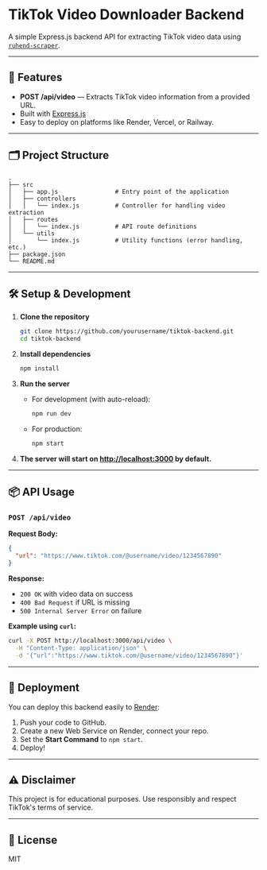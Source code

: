 # TikTok Video Downloader Backend

A simple Express.js backend API for extracting TikTok video data using [`ruhend-scraper`](https://www.npmjs.com/package/ruhend-scraper).

---

## 🚀 Features

- **POST /api/video** — Extracts TikTok video information from a provided URL.
- Built with [Express.js](https://expressjs.com/)
- Easy to deploy on platforms like Render, Vercel, or Railway.

---

## 🗂️ Project Structure

```
.
├── src
│   ├── app.js                # Entry point of the application
│   ├── controllers
│   │   └── index.js          # Controller for handling video extraction
│   ├── routes
│   │   └── index.js          # API route definitions
│   └── utils
│       └── index.js          # Utility functions (error handling, etc.)
├── package.json
└── README.md
```

---

## 🛠️ Setup & Development

1. **Clone the repository**

   ```bash
   git clone https://github.com/yourusername/tiktok-backend.git
   cd tiktok-backend
   ```

2. **Install dependencies**

   ```bash
   npm install
   ```

3. **Run the server**

   - For development (with auto-reload):
     ```bash
     npm run dev
     ```
   - For production:
     ```bash
     npm start
     ```

4. **The server will start on [http://localhost:3000](http://localhost:3000) by default.**

---

## 📦 API Usage

### `POST /api/video`

**Request Body:**

```json
{
  "url": "https://www.tiktok.com/@username/video/1234567890"
}
```

**Response:**

- `200 OK` with video data on success
- `400 Bad Request` if URL is missing
- `500 Internal Server Error` on failure

**Example using `curl`:**

```bash
curl -X POST http://localhost:3000/api/video \
  -H "Content-Type: application/json" \
  -d '{"url":"https://www.tiktok.com/@username/video/1234567890"}'
```

---

## 📝 Deployment

You can deploy this backend easily to [Render](https://render.com):

1. Push your code to GitHub.
2. Create a new Web Service on Render, connect your repo.
3. Set the **Start Command** to `npm start`.
4. Deploy!

---

## ⚠️ Disclaimer

This project is for educational purposes. Use responsibly and respect TikTok's terms of service.

---

## 📄 License

MIT
